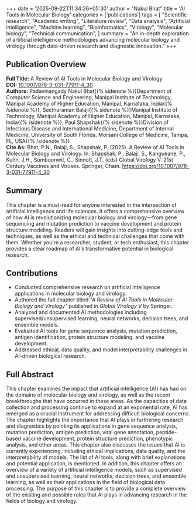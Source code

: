 +++
date = '2025-09-22T11:34:26+05:30'
author = "Nakul Bhat"
title = 'AI Tools in Molecular Biology'
categories = ['publications']
tags = [
  "Scientific research",
  "Academic writing",
  "Literature review",
  "Data analysis",
  "Artificial intelligence",
  "Machine learning",
  "Bioinformatics",
  "Virology",
  "Molecular biology",
  "Technical communication",
]
summary = "An in-depth exploration of artificial intelligence methodologies advancing molecular biology and virology through data-driven research and diagnostic innovation."
+++

## Publication Overview

**Full Title:** A Review of AI Tools in Molecular Biology and Virology  
**DOI:** [10.1007/978-3-031-77911-4_30](https://doi.org/10.1007/978-3-031-77911-4_30)  
**Authors:** Padavinangady Nakul Bhat{{% sidenote %}}Department of Computer Science and Engineering, Manipal Institute of Technology, Manipal Academy of Higher Education, Manipal, Karnataka, India{{% /sidenote %}}, Seetharaman Balaji{{% sidenote %}}Manipal Institute of Technology, Manipal Academy of Higher Education, Manipal, Karnataka, India{{% /sidenote %}}, Paul Shapshak{{% sidenote %}}Division of Infectious Disease and International Medicine, Department of Internal Medicine, University of South Florida, Morsani College of Medicine, Tampa, FL, USA{{% /sidenote %}}  
**Cite As:** Bhat, P.N., Balaji, S., Shapshak, P. (2025). A Review of AI Tools in Molecular Biology and Virology. In: Shapshak, P., Balaji, S., Kangueane, P., Kuhn, J.H., Somboonwit, C., Sinnott, J.T. (eds) Global Virology V: 21st Century Vaccines and Viruses. Springer, Cham. https://doi.org/10.1007/978-3-031-77911-4_30


## Summary
This chapter is a must-read for anyone interested in the intersection of artificial intelligence and life sciences. It offers a comprehensive overview of how AI is revolutionizing molecular biology and virology—from gene sequencing and mutation prediction to vaccine development and protein structure modeling. Readers will gain insights into cutting-edge tools and techniques, as well as the ethical and technical challenges that come with them. Whether you're a researcher, student, or tech enthusiast, this chapter provides a clear roadmap of AI’s transformative potential in biological research.

## Contributions
- Conducted comprehensive research on artificial intelligence applications in molecular biology and virology.
- Authored the full chapter titled *"A Review of AI Tools in Molecular Biology and Virology"* published in *Global Virology V* by Springer.
- Analyzed and documented AI methodologies including supervised/unsupervised learning, neural networks, decision trees, and ensemble models.
- Evaluated AI tools for gene sequence analysis, mutation prediction, antigen identification, protein structure modeling, and vaccine development.
- Addressed ethical, data quality, and model interpretability challenges in AI-driven biological research.


## Full Abstract
This chapter examines the impact that artificial intelligence (AI) has had on the domains of molecular biology and virology, as well as the recent breakthroughs that have occurred in these areas. As the capacities of data collection and processing continue to expand at an exponential rate, AI has emerged as a crucial instrument for addressing difficult biological concerns. The chapter highlights the importance that AI plays in furthering research and diagnostics by pointing its applications in gene sequence analysis, mutation prediction, antigen prediction, viral gene annotation, peptide-based vaccine development, protein structure prediction, phenotypic analysis, and other areas. This chapter also discusses the issues that AI is currently experiencing, including ethical implications, data quality, and the interpretability of models. The list of AI tools, along with brief explanations and potential application, is mentioned. In addition, this chapter offers an overview of a variety of artificial intelligence models, such as supervised and unsupervised learning, neural networks, decision trees, and ensemble learning, as well as their applications in the field of biological data processing. The purpose of this chapter is to provide a complete overview of the existing and possible roles that AI plays in advancing research in the fields of biology and virology.
